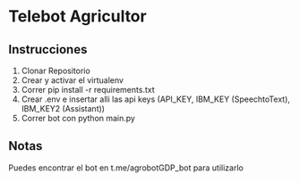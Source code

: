 # Telebot Agricultor
## Instrucciones
1. Clonar Repositorio
2. Crear y activar el virtualenv
3. Correr pip install -r requirements.txt
4. Crear .env e insertar alli las api keys (API_KEY, IBM_KEY (SpeechtoText), IBM_KEY2 (Assistant))
5. Correr bot con python main.py
## Notas
Puedes encontrar el bot en t.me/agrobotGDP_bot para utilizarlo